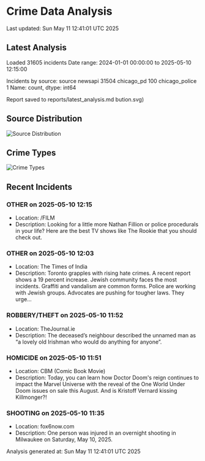 # Crime Data Analysis
Last updated: Sun May 11 12:41:01 UTC 2025

## Latest Analysis

Loaded 31605 incidents
Date range: 2024-01-01 00:00:00 to 2025-05-10 12:15:00

Incidents by source:
source
newsapi           31504
chicago_pd          100
chicago_police        1
Name: count, dtype: int64

Report saved to reports/latest_analysis.md
bution.svg)

## Source Distribution
![Source Distribution](images/source_distribution.svg)

## Crime Types
![Crime Types](images/crime_types.svg)

## Recent Incidents

### OTHER on 2025-05-10 12:15
- Location: /FILM
- Description: Looking for a little more Nathan Fillion or police procedurals in your life? Here are the best TV shows like The Rookie that you should check out.


### OTHER on 2025-05-10 12:03
- Location: The Times of India
- Description: Toronto grapples with rising hate crimes. A recent report shows a 19 percent increase. Jewish community faces the most incidents. Graffiti and vandalism are common forms. Police are working with Jewish groups. Advocates are pushing for tougher laws. They urge…


### ROBBERY/THEFT on 2025-05-10 11:52
- Location: TheJournal.ie
- Description: The deceased’s neighbour described the unnamed man as “a lovely old Irishman who would do anything for anyone”.


### HOMICIDE on 2025-05-10 11:51
- Location: CBM (Comic Book Movie)
- Description: Today, you can learn how Doctor Doom's reign continues to impact the Marvel Universe with the reveal of the One World Under Doom issues on sale this August. And is Kristoff Vernard kissing Killmonger?!


### SHOOTING on 2025-05-10 11:35
- Location: fox6now.com
- Description: One person was injured in an overnight shooting in Milwaukee on Saturday, May 10, 2025.

Analysis generated at: Sun May 11 12:41:01 UTC 2025
